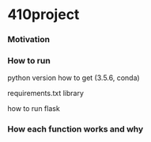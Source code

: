 # 410project

### Motivation

### How to run

python version how to get (3.5.6, conda)

requirements.txt library

how to run flask

### How each function works and why
